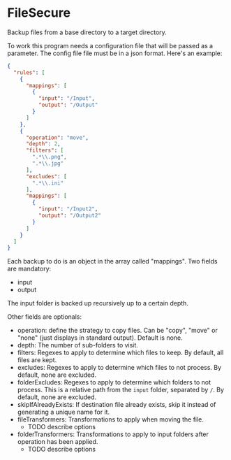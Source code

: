 # FileSecure

Backup files from a base directory to a target directory.

To work this program needs a configuration file that will be passed as a parameter. The config file file must be in a json format. Here's an example:

```json
{
  "rules": [
    {
      "mappings": [
        {
          "input": "/Input",
          "output": "/Output"
        }
      ]
    },
    {
      "operation": "move",
      "depth": 2,
      "filters": [
        ".*\\.png",
        ".*\\.jpg"
      ],
      "excludes": [
        ".*\\.ini"
      ],
      "mappings": [
        {
          "input": "/Input2",
          "output": "/Output2"
        }
      ]
    }
  ]
}
```

Each backup to do is an object in the array called "mappings". Two fields are mandatory:

* input
* output

The input folder is backed up recursively up to a certain depth.

Other fields are optionals:

* operation: define the strategy to copy files. Can be "copy", "move" or "none" (just displays in standard output). Default is none.
* depth: The number of sub-folders to visit.
* filters: Regexes to apply to determine which files to keep. By default, all files are kept.
* excludes: Regexes to apply to determine which files to not process. By default, none are excluded.
* folderExcludes: Regexes to apply to determine which folders to not process. This is a relative path from the `input` folder, separated by `/`. By default, none are excluded.
* skipIfAlreadyExists: If destination file already exists, skip it instead of generating a unique name for it.
* fileTransformers: Transformations to apply when moving the file.
    * TODO describe options
* folderTransformers: Transformations to apply to input folders after operation has been applied.
    * TODO describe options
